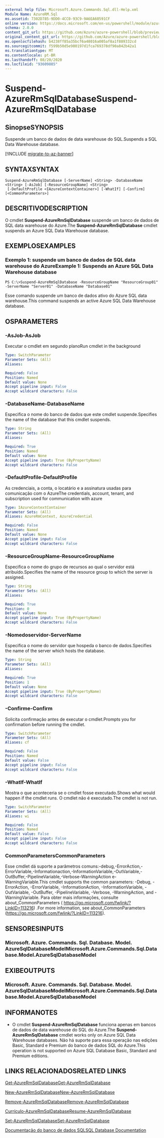 ```yaml
---
external help file: Microsoft.Azure.Commands.Sql.dll-Help.xml
Module Name: AzureRM.Sql
ms.assetid: 7302D785-9DD0-4CC0-93C9-9A6EA60591CF
online version: https://docs.microsoft.com/en-us/powershell/module/azurerm.sql/suspend-azurermsqldatabase
schema: 2.0.0
content_git_url: https://github.com/Azure/azure-powershell/blob/preview/src/ResourceManager/Sql/Commands.Sql/help/Suspend-AzureRmSqlDatabase.md
original_content_git_url: https://github.com/Azure/azure-powershell/blob/preview/src/ResourceManager/Sql/Commands.Sql/help/Suspend-AzureRmSqlDatabase.md
ms.openlocfilehash: b4238ff85a35bcf6a48016a005af8a1f889332cd
ms.sourcegitcommit: f599b50d5e980197d1fca769378df90a842b42a1
ms.translationtype: MT
ms.contentlocale: pt-BR
ms.lasthandoff: 08/20/2020
ms.locfileid: "93609885"
---
```

# <span data-ttu-id="a7117-101">Suspend-AzureRmSqlDatabase</span><span class="sxs-lookup"><span data-stu-id="a7117-101">Suspend-AzureRmSqlDatabase</span></span>

## <span data-ttu-id="a7117-102">Sinopse</span><span class="sxs-lookup"><span data-stu-id="a7117-102">SYNOPSIS</span></span>
<span data-ttu-id="a7117-103">Suspende um banco de dados de data warehouse do SQL.</span><span class="sxs-lookup"><span data-stu-id="a7117-103">Suspends a SQL Data Warehouse database.</span></span>

[!INCLUDE [migrate-to-az-banner](../../includes/migrate-to-az-banner.md)]

## <span data-ttu-id="a7117-104">SYNTAX</span><span class="sxs-lookup"><span data-stu-id="a7117-104">SYNTAX</span></span>

```
Suspend-AzureRmSqlDatabase [-ServerName] <String> -DatabaseName <String> [-AsJob] [-ResourceGroupName] <String>
 [-DefaultProfile <IAzureContextContainer>] [-WhatIf] [-Confirm] [<CommonParameters>]
```

## <span data-ttu-id="a7117-105">DESCRITIVO</span><span class="sxs-lookup"><span data-stu-id="a7117-105">DESCRIPTION</span></span>
<span data-ttu-id="a7117-106">O cmdlet **Suspend-AzureRmSqlDatabase** suspende um banco de dados de SQL data warehouse do Azure.</span><span class="sxs-lookup"><span data-stu-id="a7117-106">The **Suspend-AzureRmSqlDatabase** cmdlet suspends an Azure SQL Data Warehouse database.</span></span>

## <span data-ttu-id="a7117-107">EXEMPLOS</span><span class="sxs-lookup"><span data-stu-id="a7117-107">EXAMPLES</span></span>

### <span data-ttu-id="a7117-108">Exemplo 1: suspende um banco de dados de SQL data warehouse do Azure</span><span class="sxs-lookup"><span data-stu-id="a7117-108">Example 1: Suspends an Azure SQL Data Warehouse database</span></span>
```
PS C:\>Suspend-AzureRmSqlDatabase -ResourceGroupName "ResourceGroup01" -ServerName "Server01" -DatabaseName "Database01"
```

<span data-ttu-id="a7117-109">Esse comando suspende um banco de dados ativo do Azure SQL data warehouse.</span><span class="sxs-lookup"><span data-stu-id="a7117-109">This command suspends an active Azure SQL Data Warehouse database.</span></span>

## <span data-ttu-id="a7117-110">OS</span><span class="sxs-lookup"><span data-stu-id="a7117-110">PARAMETERS</span></span>

### <span data-ttu-id="a7117-111">-AsJob</span><span class="sxs-lookup"><span data-stu-id="a7117-111">-AsJob</span></span>
<span data-ttu-id="a7117-112">Executar o cmdlet em segundo plano</span><span class="sxs-lookup"><span data-stu-id="a7117-112">Run cmdlet in the background</span></span>
```yaml
Type: SwitchParameter
Parameter Sets: (All)
Aliases:

Required: False
Position: Named
Default value: None
Accept pipeline input: False
Accept wildcard characters: False
```

### <span data-ttu-id="a7117-113">-DatabaseName</span><span class="sxs-lookup"><span data-stu-id="a7117-113">-DatabaseName</span></span>
<span data-ttu-id="a7117-114">Especifica o nome do banco de dados que este cmdlet suspende.</span><span class="sxs-lookup"><span data-stu-id="a7117-114">Specifies the name of the database that this cmdlet suspends.</span></span>

```yaml
Type: String
Parameter Sets: (All)
Aliases:

Required: True
Position: Named
Default value: None
Accept pipeline input: True (ByPropertyName)
Accept wildcard characters: False
```

### <span data-ttu-id="a7117-115">-DefaultProfile</span><span class="sxs-lookup"><span data-stu-id="a7117-115">-DefaultProfile</span></span>
<span data-ttu-id="a7117-116">As credenciais, a conta, o locatário e a assinatura usadas para comunicação com o Azure</span><span class="sxs-lookup"><span data-stu-id="a7117-116">The credentials, account, tenant, and subscription used for communication with azure</span></span>

```yaml
Type: IAzureContextContainer
Parameter Sets: (All)
Aliases: AzureRmContext, AzureCredential

Required: False
Position: Named
Default value: None
Accept pipeline input: False
Accept wildcard characters: False
```

### <span data-ttu-id="a7117-117">-ResourceGroupName</span><span class="sxs-lookup"><span data-stu-id="a7117-117">-ResourceGroupName</span></span>
<span data-ttu-id="a7117-118">Especifica o nome do grupo de recursos ao qual o servidor está atribuído.</span><span class="sxs-lookup"><span data-stu-id="a7117-118">Specifies the name of the resource group to which the server is assigned.</span></span>

```yaml
Type: String
Parameter Sets: (All)
Aliases:

Required: True
Position: 0
Default value: None
Accept pipeline input: True (ByPropertyName)
Accept wildcard characters: False
```

### <span data-ttu-id="a7117-119">-Nomedoservidor</span><span class="sxs-lookup"><span data-stu-id="a7117-119">-ServerName</span></span>
<span data-ttu-id="a7117-120">Especifica o nome do servidor que hospeda o banco de dados.</span><span class="sxs-lookup"><span data-stu-id="a7117-120">Specifies the name of the server which hosts the database.</span></span>

```yaml
Type: String
Parameter Sets: (All)
Aliases:

Required: True
Position: 1
Default value: None
Accept pipeline input: True (ByPropertyName)
Accept wildcard characters: False
```

### <span data-ttu-id="a7117-121">-Confirme</span><span class="sxs-lookup"><span data-stu-id="a7117-121">-Confirm</span></span>
<span data-ttu-id="a7117-122">Solicita confirmação antes de executar o cmdlet.</span><span class="sxs-lookup"><span data-stu-id="a7117-122">Prompts you for confirmation before running the cmdlet.</span></span>

```yaml
Type: SwitchParameter
Parameter Sets: (All)
Aliases: cf

Required: False
Position: Named
Default value: False
Accept pipeline input: False
Accept wildcard characters: False
```

### <span data-ttu-id="a7117-123">-WhatIf</span><span class="sxs-lookup"><span data-stu-id="a7117-123">-WhatIf</span></span>
<span data-ttu-id="a7117-124">Mostra o que aconteceria se o cmdlet fosse executado.</span><span class="sxs-lookup"><span data-stu-id="a7117-124">Shows what would happen if the cmdlet runs.</span></span>
<span data-ttu-id="a7117-125">O cmdlet não é executado.</span><span class="sxs-lookup"><span data-stu-id="a7117-125">The cmdlet is not run.</span></span>

```yaml
Type: SwitchParameter
Parameter Sets: (All)
Aliases: wi

Required: False
Position: Named
Default value: False
Accept pipeline input: False
Accept wildcard characters: False
```

### <span data-ttu-id="a7117-126">CommonParameters</span><span class="sxs-lookup"><span data-stu-id="a7117-126">CommonParameters</span></span>
<span data-ttu-id="a7117-127">Esse cmdlet dá suporte a parâmetros comuns:-debug,-ErrorAction,-ErrorVariable,-Informationaction,-InformationVariable,-OutVariable,-OutBuffer,-PipelineVariable,-Verbose-WarningAction e-WarningVariable.</span><span class="sxs-lookup"><span data-stu-id="a7117-127">This cmdlet supports the common parameters: -Debug, -ErrorAction, -ErrorVariable, -InformationAction, -InformationVariable, -OutVariable, -OutBuffer, -PipelineVariable, -Verbose, -WarningAction, and -WarningVariable.</span></span> <span data-ttu-id="a7117-128">Para obter mais informações, consulte about_CommonParameters ( https://go.microsoft.com/fwlink/?LinkID=113216) .</span><span class="sxs-lookup"><span data-stu-id="a7117-128">For more information, see about_CommonParameters (https://go.microsoft.com/fwlink/?LinkID=113216).</span></span>

## <span data-ttu-id="a7117-129">SENSORES</span><span class="sxs-lookup"><span data-stu-id="a7117-129">INPUTS</span></span>

### <span data-ttu-id="a7117-130">Microsoft. Azure. Commands. Sql. Database. Model. AzureSqlDatabaseModel</span><span class="sxs-lookup"><span data-stu-id="a7117-130">Microsoft.Azure.Commands.Sql.Database.Model.AzureSqlDatabaseModel</span></span>

## <span data-ttu-id="a7117-131">EXIBE</span><span class="sxs-lookup"><span data-stu-id="a7117-131">OUTPUTS</span></span>

### <span data-ttu-id="a7117-132">Microsoft. Azure. Commands. Sql. Database. Model. AzureSqlDatabaseModel</span><span class="sxs-lookup"><span data-stu-id="a7117-132">Microsoft.Azure.Commands.Sql.Database.Model.AzureSqlDatabaseModel</span></span>

## <span data-ttu-id="a7117-133">INFORMA</span><span class="sxs-lookup"><span data-stu-id="a7117-133">NOTES</span></span>
* <span data-ttu-id="a7117-134">O cmdlet **Suspend-AzureRmSqlDatabase** funciona apenas em bancos de dados de data warehouse do SQL do Azure.</span><span class="sxs-lookup"><span data-stu-id="a7117-134">The **Suspend-AzureRmSqlDatabase** cmdlet works only on Azure SQL Data Warehouse databases.</span></span> <span data-ttu-id="a7117-135">Não há suporte para essa operação nas edições Basic, Standard e Premium do banco de dados SQL do Azure.</span><span class="sxs-lookup"><span data-stu-id="a7117-135">This operation is not supported on Azure SQL Database Basic, Standard and Premium editions.</span></span>

## <span data-ttu-id="a7117-136">LINKS RELACIONADOS</span><span class="sxs-lookup"><span data-stu-id="a7117-136">RELATED LINKS</span></span>

[<span data-ttu-id="a7117-137">Get-AzureRmSqlDatabase</span><span class="sxs-lookup"><span data-stu-id="a7117-137">Get-AzureRmSqlDatabase</span></span>](./Get-AzureRmSqlDatabase.md)

[<span data-ttu-id="a7117-138">New-AzureRmSqlDatabase</span><span class="sxs-lookup"><span data-stu-id="a7117-138">New-AzureRmSqlDatabase</span></span>](./New-AzureRmSqlDatabase.md)

[<span data-ttu-id="a7117-139">Remove-AzureRmSqlDatabase</span><span class="sxs-lookup"><span data-stu-id="a7117-139">Remove-AzureRmSqlDatabase</span></span>](./Remove-AzureRmSqlDatabase.md)

[<span data-ttu-id="a7117-140">Currículo-AzureRmSqlDatabase</span><span class="sxs-lookup"><span data-stu-id="a7117-140">Resume-AzureRmSqlDatabase</span></span>](./Resume-AzureRmSqlDatabase.md)

[<span data-ttu-id="a7117-141">Set-AzureRmSqlDatabase</span><span class="sxs-lookup"><span data-stu-id="a7117-141">Set-AzureRmSqlDatabase</span></span>](./Set-AzureRmSqlDatabase.md)

[<span data-ttu-id="a7117-142">Documentação do banco de dados SQL</span><span class="sxs-lookup"><span data-stu-id="a7117-142">SQL Database Documentation</span></span>](https://docs.microsoft.com/azure/sql-database/)


